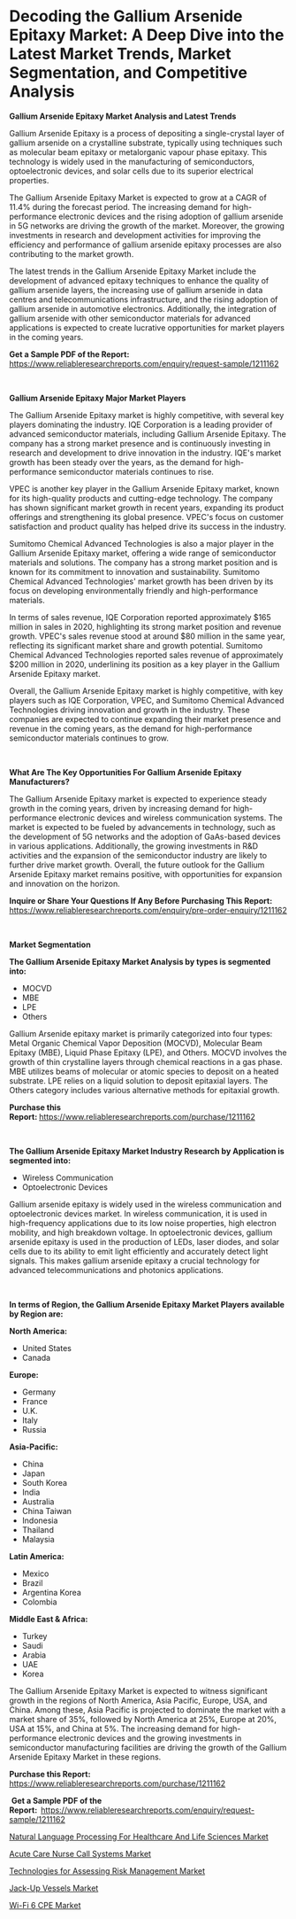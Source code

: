 <p><h1>Decoding the Gallium Arsenide Epitaxy Market: A Deep Dive into the Latest Market Trends, Market Segmentation, and Competitive Analysis</h1></p><p><strong>Gallium Arsenide Epitaxy Market Analysis and Latest Trends</strong></p>
<p><p>Gallium Arsenide Epitaxy is a process of depositing a single-crystal layer of gallium arsenide on a crystalline substrate, typically using techniques such as molecular beam epitaxy or metalorganic vapour phase epitaxy. This technology is widely used in the manufacturing of semiconductors, optoelectronic devices, and solar cells due to its superior electrical properties.</p><p>The Gallium Arsenide Epitaxy Market is expected to grow at a CAGR of 11.4% during the forecast period. The increasing demand for high-performance electronic devices and the rising adoption of gallium arsenide in 5G networks are driving the growth of the market. Moreover, the growing investments in research and development activities for improving the efficiency and performance of gallium arsenide epitaxy processes are also contributing to the market growth.</p><p>The latest trends in the Gallium Arsenide Epitaxy Market include the development of advanced epitaxy techniques to enhance the quality of gallium arsenide layers, the increasing use of gallium arsenide in data centres and telecommunications infrastructure, and the rising adoption of gallium arsenide in automotive electronics. Additionally, the integration of gallium arsenide with other semiconductor materials for advanced applications is expected to create lucrative opportunities for market players in the coming years.</p></p>
<p><strong>Get a Sample PDF of the Report:&nbsp;</strong> <a href="https://www.reliableresearchreports.com/enquiry/request-sample/1211162">https://www.reliableresearchreports.com/enquiry/request-sample/1211162</a></p>
<p>&nbsp;</p>
<p><strong>Gallium Arsenide Epitaxy Major Market Players</strong></p>
<p><p>The Gallium Arsenide Epitaxy market is highly competitive, with several key players dominating the industry. IQE Corporation is a leading provider of advanced semiconductor materials, including Gallium Arsenide Epitaxy. The company has a strong market presence and is continuously investing in research and development to drive innovation in the industry. IQE's market growth has been steady over the years, as the demand for high-performance semiconductor materials continues to rise.</p><p>VPEC is another key player in the Gallium Arsenide Epitaxy market, known for its high-quality products and cutting-edge technology. The company has shown significant market growth in recent years, expanding its product offerings and strengthening its global presence. VPEC's focus on customer satisfaction and product quality has helped drive its success in the industry.</p><p>Sumitomo Chemical Advanced Technologies is also a major player in the Gallium Arsenide Epitaxy market, offering a wide range of semiconductor materials and solutions. The company has a strong market position and is known for its commitment to innovation and sustainability. Sumitomo Chemical Advanced Technologies' market growth has been driven by its focus on developing environmentally friendly and high-performance materials.</p><p>In terms of sales revenue, IQE Corporation reported approximately $165 million in sales in 2020, highlighting its strong market position and revenue growth. VPEC's sales revenue stood at around $80 million in the same year, reflecting its significant market share and growth potential. Sumitomo Chemical Advanced Technologies reported sales revenue of approximately $200 million in 2020, underlining its position as a key player in the Gallium Arsenide Epitaxy market.</p><p>Overall, the Gallium Arsenide Epitaxy market is highly competitive, with key players such as IQE Corporation, VPEC, and Sumitomo Chemical Advanced Technologies driving innovation and growth in the industry. These companies are expected to continue expanding their market presence and revenue in the coming years, as the demand for high-performance semiconductor materials continues to grow.</p></p>
<p>&nbsp;</p>
<p><strong>What Are The Key Opportunities For Gallium Arsenide Epitaxy Manufacturers?</strong></p>
<p><p>The Gallium Arsenide Epitaxy market is expected to experience steady growth in the coming years, driven by increasing demand for high-performance electronic devices and wireless communication systems. The market is expected to be fueled by advancements in technology, such as the development of 5G networks and the adoption of GaAs-based devices in various applications. Additionally, the growing investments in R&D activities and the expansion of the semiconductor industry are likely to further drive market growth. Overall, the future outlook for the Gallium Arsenide Epitaxy market remains positive, with opportunities for expansion and innovation on the horizon.</p></p>
<p><strong>Inquire or Share Your Questions If Any Before Purchasing This Report:</strong> <a href="https://www.reliableresearchreports.com/enquiry/pre-order-enquiry/1211162">https://www.reliableresearchreports.com/enquiry/pre-order-enquiry/1211162</a></p>
<p>&nbsp;</p>
<p><strong>Market Segmentation</strong></p>
<p><strong>The Gallium Arsenide Epitaxy Market Analysis by types is segmented into:</strong></p>
<p><ul><li>MOCVD</li><li>MBE</li><li>LPE</li><li>Others</li></ul></p>
<p><p>Gallium Arsenide epitaxy market is primarily categorized into four types: Metal Organic Chemical Vapor Deposition (MOCVD), Molecular Beam Epitaxy (MBE), Liquid Phase Epitaxy (LPE), and Others. MOCVD involves the growth of thin crystalline layers through chemical reactions in a gas phase. MBE utilizes beams of molecular or atomic species to deposit on a heated substrate. LPE relies on a liquid solution to deposit epitaxial layers. The Others category includes various alternative methods for epitaxial growth.</p></p>
<p><strong>Purchase this Report:&nbsp;</strong><a href="https://www.reliableresearchreports.com/purchase/1211162">https://www.reliableresearchreports.com/purchase/1211162</a></p>
<p>&nbsp;</p>
<p><strong>The Gallium Arsenide Epitaxy Market Industry Research by Application is segmented into:</strong></p>
<p><ul><li>Wireless Communication</li><li>Optoelectronic Devices</li></ul></p>
<p><p>Gallium arsenide epitaxy is widely used in the wireless communication and optoelectronic devices market. In wireless communication, it is used in high-frequency applications due to its low noise properties, high electron mobility, and high breakdown voltage. In optoelectronic devices, gallium arsenide epitaxy is used in the production of LEDs, laser diodes, and solar cells due to its ability to emit light efficiently and accurately detect light signals. This makes gallium arsenide epitaxy a crucial technology for advanced telecommunications and photonics applications.</p></p>
<p>&nbsp;</p>
<p><strong>In terms of Region, the Gallium Arsenide Epitaxy Market Players available by Region are:</strong></p>
<p>
    <p> <strong> North America: </strong>
        <ul>
            <li>United States</li>
            <li>Canada</li>
        </ul>
        </p> 
    <p> <strong> Europe: </strong>
        <ul>
            <li>Germany</li>
            <li>France</li>
            <li>U.K.</li>
            <li>Italy</li>
            <li>Russia</li>
        </ul>
        </p> 
    <p> <strong> Asia-Pacific: </strong>
        <ul>
            <li>China</li>
            <li>Japan</li>
            <li>South Korea</li>
            <li>India</li>
            <li>Australia</li>
            <li>China Taiwan</li>
            <li>Indonesia</li>
            <li>Thailand</li>
            <li>Malaysia</li>
        </ul>
        </p> 
    <p> <strong> Latin America: </strong>
        <ul>
            <li>Mexico</li>
            <li>Brazil</li>
            <li>Argentina Korea</li>
            <li>Colombia</li>
        </ul>
        </p> 
    <p> <strong> Middle East & Africa: </strong>
        <ul>
            <li>Turkey</li>
            <li>Saudi</li>
            <li>Arabia</li>
            <li>UAE</li>
            <li>Korea</li>
        </ul>
    </p>
    </p>
<p><p>The Gallium Arsenide Epitaxy Market is expected to witness significant growth in the regions of North America, Asia Pacific, Europe, USA, and China. Among these, Asia Pacific is projected to dominate the market with a market share of 35%, followed by North America at 25%, Europe at 20%, USA at 15%, and China at 5%. The increasing demand for high-performance electronic devices and the growing investments in semiconductor manufacturing facilities are driving the growth of the Gallium Arsenide Epitaxy Market in these regions.</p></p>
<p><strong>Purchase this Report: </strong><a href="https://www.reliableresearchreports.com/purchase/1211162">https://www.reliableresearchreports.com/purchase/1211162</a></p>
<p>&nbsp;<strong>Get a Sample PDF of the Report:&nbsp;&nbsp;</strong><a href="https://www.reliableresearchreports.com/enquiry/request-sample/1211162">https://www.reliableresearchreports.com/enquiry/request-sample/1211162</a></p>
<p><strong></strong></p>
<p><p><a href="https://medium.com/@larryhill766/natural-language-processing-for-healthcare-and-life-sciences-market-analysis-its-cagr-market-f1ad0eded210">Natural Language Processing For Healthcare And Life Sciences Market</a></p><p><a href="https://medium.com/@larryhill766/acute-care-nurse-call-systems-nbsp-market-focuses-on-market-share-size-and-projected-forecast-till-4f23a2efd3c8">Acute Care Nurse Call Systems Market</a></p><p><a href="https://medium.com/@stephenwilson4547/technologies-for-assessing-risk-management-market-trends-and-market-analysis-forecasted-for-period-d8cc50b3ea6b">Technologies for Assessing Risk Management Market</a></p><p><a href="https://github.com/dimitrishawkinswaynenp91rgz/Market-Research-Report-List-1/blob/main/jack-up-vessels-market.md">Jack-Up Vessels Market</a></p><p><a href="https://github.com/changoleonlaverguenzanoexiste/Market-Research-Report-List-2/blob/main/wi-fi-6-cpe-market.md">Wi-Fi 6 CPE Market</a></p></p>